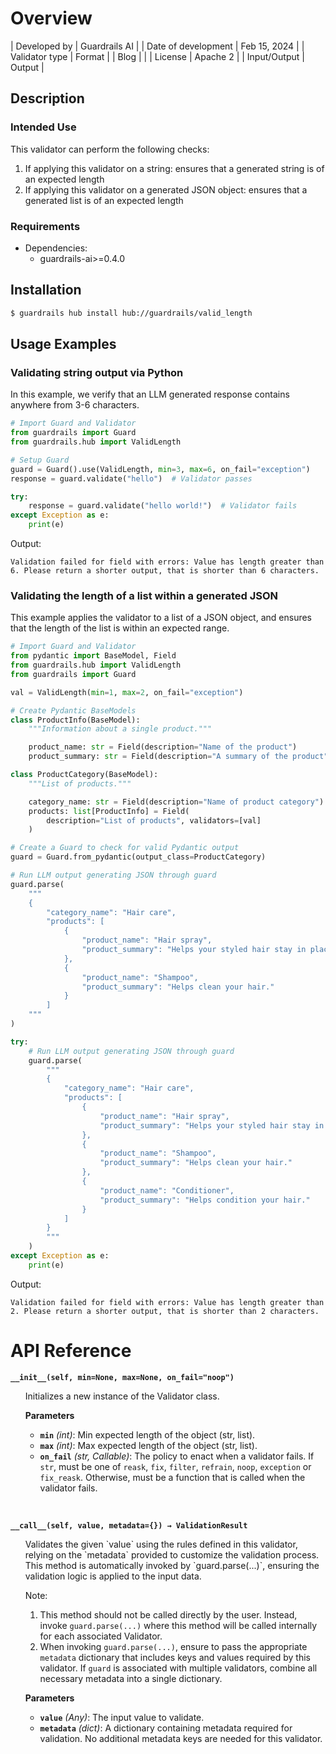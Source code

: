 # Overview

| Developed by | Guardrails AI |
| Date of development | Feb 15, 2024 |
| Validator type | Format |
| Blog |  |
| License | Apache 2 |
| Input/Output | Output |

## Description

### Intended Use
This validator can perform the following checks:

1. If applying this validator on a string: ensures that a generated string is of an expected length
2. If applying this validator on a generated JSON object: ensures that a generated list is of an expected length

### Requirements

* Dependencies:
	- guardrails-ai>=0.4.0

## Installation

```bash
$ guardrails hub install hub://guardrails/valid_length
```

## Usage Examples

### Validating string output via Python

In this example, we verify that an LLM generated response contains anywhere from 3-6 characters.

```python
# Import Guard and Validator
from guardrails import Guard
from guardrails.hub import ValidLength

# Setup Guard
guard = Guard().use(ValidLength, min=3, max=6, on_fail="exception")
response = guard.validate("hello")  # Validator passes

try:
    response = guard.validate("hello world!")  # Validator fails
except Exception as e:
    print(e)
```
Output:
```console
Validation failed for field with errors: Value has length greater than 6. Please return a shorter output, that is shorter than 6 characters.
```

### Validating the length of a list within a generated JSON

This example applies the validator to a list of a JSON object, and ensures that the length of the list is within an expected range.

```python
# Import Guard and Validator
from pydantic import BaseModel, Field
from guardrails.hub import ValidLength
from guardrails import Guard

val = ValidLength(min=1, max=2, on_fail="exception")

# Create Pydantic BaseModels
class ProductInfo(BaseModel):
    """Information about a single product."""

    product_name: str = Field(description="Name of the product")
    product_summary: str = Field(description="A summary of the product")

class ProductCategory(BaseModel):
    """List of products."""

    category_name: str = Field(description="Name of product category")
    products: list[ProductInfo] = Field(
        description="List of products", validators=[val]
    )

# Create a Guard to check for valid Pydantic output
guard = Guard.from_pydantic(output_class=ProductCategory)

# Run LLM output generating JSON through guard
guard.parse(
    """
    {
        "category_name": "Hair care",
        "products": [
            {
                "product_name": "Hair spray",
                "product_summary": "Helps your styled hair stay in place."
            },
            {
                "product_name": "Shampoo",
                "product_summary": "Helps clean your hair."
            }
        ]
    """
)

try:
    # Run LLM output generating JSON through guard
    guard.parse(
        """
        {
            "category_name": "Hair care",
            "products": [
                {
                    "product_name": "Hair spray",
                    "product_summary": "Helps your styled hair stay in place."
                },
                {
                    "product_name": "Shampoo",
                    "product_summary": "Helps clean your hair."
                },
                {
                    "product_name": "Conditioner",
                    "product_summary": "Helps condition your hair."
                }
            ]
        }
        """
    )
except Exception as e:
    print(e)
```
Output:
```console
Validation failed for field with errors: Value has length greater than 2. Please return a shorter output, that is shorter than 2 characters.
```

# API Reference

**`__init__(self, min=None, max=None, on_fail="noop")`**
<ul>
Initializes a new instance of the Validator class.

**Parameters**
- **`min`** *(int)*: Min expected length of the object (str, list).
- **`max`** *(int)*: Max expected length of the object (str, list).
- **`on_fail`** *(str, Callable)*: The policy to enact when a validator fails. If `str`, must be one of `reask`, `fix`, `filter`, `refrain`, `noop`, `exception` or `fix_reask`. Otherwise, must be a function that is called when the validator fails.
</ul>
<br/>

**`__call__(self, value, metadata={}) → ValidationResult`**
<ul>
Validates the given `value` using the rules defined in this validator, relying on the `metadata` provided to customize the validation process. This method is automatically invoked by `guard.parse(...)`, ensuring the validation logic is applied to the input data.

Note:

1. This method should not be called directly by the user. Instead, invoke `guard.parse(...)` where this method will be called internally for each associated Validator.
2. When invoking `guard.parse(...)`, ensure to pass the appropriate `metadata` dictionary that includes keys and values required by this validator. If `guard` is associated with multiple validators, combine all necessary metadata into a single dictionary.

**Parameters**
- **`value`** *(Any)*: The input value to validate.
- **`metadata`** *(dict)*: A dictionary containing metadata required for validation. No additional metadata keys are needed for this validator.

</ul>

